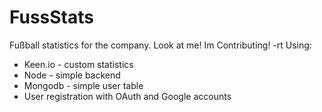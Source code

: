 # FussStats

Fußball statistics for the company.
Look at me! Im Contributing! -rt
Using:

* Keen.io - custom statistics
* Node - simple backend
* Mongodb - simple user table
* User registration with OAuth and Google accounts

